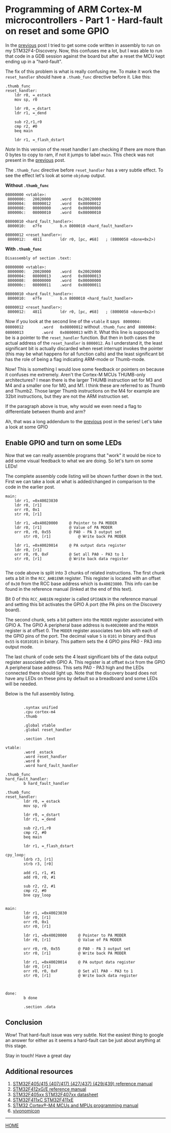 

# Programming of ARM Cortex-M microcontrollers - Part 1 - Hard-fault on reset and some GPIO

In the
[previous](https://svenssonjoel.github.io/pages-2021/cortex-m-assembler-0/index.html)
post I tried to get some code written in assembly to run on my
STM32F4-Discovery. Now, this confuses me a lot, but I was able to run
that code in a GDB session against the board but after a reset the MCU
kept ending up in a "hard-fault".

The fix of this problem is what is really confusing me. To make it work
the `reset_handler` should have a `.thumb_func` directive before it. Like this:

```
.thumb_func	
reset_handler:
	ldr r0, =_estack
	mov sp, r0
		
	ldr r0, =_dstart
	ldr r1, =_dend

	sub r2,r1,r0
	cmp r2, #0
	beq main

	ldr r1, =_flash_dstart
```

*Note* In this version of the reset handler I am checking if there are
more than 0 bytes to copy to ram, if not it jumps to label
`main`. This check was not present in the
[previous](https://svenssonjoel.github.io/pages-2021/cortex-m-assembler-0/index.html)
post.


The `.thumb_func` directive before `reset_handler` has a very subtle effect. To see
the effect let's look at some `objdump` output.


**Without `.thumb_func`**

```
08000000 <vtable>:
 8000000:	20020000 	.word	0x20020000
 8000004:	08000012 	.word	0x08000012
 8000008:	00000000 	.word	0x00000000
 800000c:	08000010 	.word	0x08000010

08000010 <hard_fault_handler>:
 8000010:	e7fe      	b.n	8000010 <hard_fault_handler>

08000012 <reset_handler>:
 8000012:	4811      	ldr	r0, [pc, #68]	; (8000058 <done+0x2>)
```

**With `.thumb_func`**

```
Disassembly of section .text:

08000000 <vtable>:
 8000000:	20020000 	.word	0x20020000
 8000004:	08000013 	.word	0x08000013
 8000008:	00000000 	.word	0x00000000
 800000c:	08000011 	.word	0x08000011

08000010 <hard_fault_handler>:
 8000010:	e7fe      	b.n	8000010 <hard_fault_handler>

08000012 <reset_handler>:
 8000012:	4811      	ldr	r0, [pc, #68]	; (8000058 <done+0x2>)
```

Now if you look at the second line of the `vtable` it says
` 8000004:      08000012        .word   0x08000012` without `.thumb_func` and
` 8000004:      08000013        .word   0x08000013` with it. What this line is
supposed to be is a pointer to the `reset_handler` function. But then in both cases
the actual address of the `reset_handler` is `8000012`. As I understand it, the least
significant bit is actually discarded when reset interrupt invokes the pointer (this may
be what happens for all function calls) and the least significant bit has the role
of being a flag indicating ARM-mode or Thumb-mode.

Now! This is something I would love some feedback or pointers on
because it confuses me extremely. Aren't the Cortex-M MCUs THUMB-only architectures?
I mean there is the larger THUMB instruction set for M3 and M4 and a smaller one for M0, and M1.
I think these are referred to as Thumb and Thumb2. Those larger Thumb instructions on
the M4 for example are 32bit instructions, but they are not the ARM instruction set.

If the paragraph above is true, why would we even need a flag to
differentiate between thumb and arm?

Ah, that was a long addendum to the
[previous](https://svenssonjoel.github.io/pages-2021/cortex-m-assembler-0/index.html)
post in the series! Let's take a look at some GPIO


## Enable GPIO and turn on some LEDs

Now that we can really assemble programs that "work" it would be nice to add
some visual feedback to what we are doing. So let's turn on some LEDs!

The complete assembly code listing will be shown further down in the text. First
we can take a look at what is added/changed in comparison to the code in the earlier post.


```
main:
	ldr r1, =0x40023830
	ldr r0, [r1]
	orr r0, 0x1
	str r0, [r1]
	
	ldr r1, =0x40020000     @ Pointer to PA MODER
	ldr r0, [r1]            @ Value of PA MODER
	orr r0, r0, 0x55        @ PA0 - PA 3 output set 
        str r0, [r1]            @ Write back PA MODER

	ldr r1, =0x40020014     @ PA output data register
	ldr r0, [r1]
	orr r0, r0, 0xF         @ Set all PA0 - PA3 to 1
	str r0, [r1]            @ Write back data register
	
``` 

The code above is split into 3 chunks of related instructions. The first chunk
sets a bit in the `RCC_AHB1ENR` register. This register is located with an offset of
`0x30` from the RCC base address which is `0x40023800`. This info can be found in
the reference manual (linked at the end of this text).

Bit 0 of this `RCC_AHB1EN` register is called `GPIOAEN` in the reference manual and
setting this bit activates the GPIO A port (the PA pins on the Discovery board).

The second chunk, sets a bit pattern into the `MODER` register associated with GPIO A.
The GPIO A peripheral base address is `0x40020000` and the `MODER` register is at offset 0.
The `MODER` register associates two bits with each of the GPIO pins of the port.
The decimal value `5` is `0101` in binary and thus `0x55` is `01010101` in binary.
This pattern sets the 4 GPIO pins PA0 - PA3 into output mode.

The last chunk of code sets the 4 least significant bits of the data
output register associated with GPIO A. This register is at offset
`0x14` from the GPIO A peripheral base address. This sets PA0 - PA3
high and the LEDs connected there should light up. Note that the
discovery board does not have any LEDs on these pins by default so a
breadboard and some LEDs will be needed. 

Below is the full assembly listing. 

```

        .syntax unified
        .cpu cortex-m4
        .thumb
        
        .global vtable
        .global reset_handler

        .section .text
        
vtable:
        .word _estack
        .word reset_handler
        .word 0
        .word hard_fault_handler

.thumb_func     
hard_fault_handler:
        b hard_fault_handler

.thumb_func     
reset_handler:
        ldr r0, =_estack
        mov sp, r0
                
        ldr r0, =_dstart
        ldr r1, =_dend

        sub r2,r1,r0
        cmp r2, #0
        beq main

        ldr r1, =_flash_dstart
        
cpy_loop:
        ldrb r3, [r1]
        strb r3, [r0] 

        add r1, r1, #1
        add r0, r0, #1
        
        sub r2, r2, #1
        cmp r2, #0
        bne cpy_loop
        

main:
        ldr r1, =0x40023830
        ldr r0, [r1]
        orr r0, 0x1
        str r0, [r1]
        
        ldr r1, =0x40020000     @ Pointer to PA MODER
        ldr r0, [r1]            @ Value of PA MODER

        orr r0, r0, 0x55        @ PA0 - PA 3 output set 
        str r0, [r1]            @ Write back PA MODER

        ldr r1, =0x40020014     @ PA output data register
        ldr r0, [r1]
        orr r0, r0, 0xF         @ Set all PA0 - PA3 to 1
        str r0, [r1]            @ Write back data register
        
        
        
done:   
        b done

        .section .data 
``` 


## Conclusion

Wow! That hard-fault issue was very subtle. Not the easiest thing to google an answer
for either as it seems a hard-fault can be just about anything at this stage.

Stay in touch! Have a great day


## Additional resources 

1. [STM32F405/415 (407/417) (427/437) (429/439) reference
   manual](https://www.st.com/content/ccc/resource/technical/document/reference_manual/3d/6d/5a/66/b4/99/40/d4/DM00031020.pdf/files/DM00031020.pdf/jcr:content/translations/en.DM00031020.pdf)
2. [STM32F412xG/E reference manual](https://www.st.com/content/ccc/resource/technical/document/reference_manual/9b/53/39/1c/f7/01/4a/79/DM00119316.pdf/files/DM00119316.pdf/jcr:content/translations/en.DM00119316.pdf)
3. [STM32F405xx STM32F407xx datasheet](https://www.st.com/content/ccc/resource/technical/document/datasheet/ef/92/76/6d/bb/c2/4f/f7/DM00037051.pdf/files/DM00037051.pdf/jcr:content/translations/en.DM00037051.pdf)
4. [STM32F411xC STM32F411xE](https://www.st.com/content/ccc/resource/technical/document/datasheet/b3/a5/46/3b/b4/e5/4c/85/DM00115249.pdf/files/DM00115249.pdf/jcr:content/translations/en.DM00115249.pdf)
5. [STM32 Cortex®-M4 MCUs and MPUs programming manual](https://www.st.com/content/ccc/resource/technical/document/programming_manual/6c/3a/cb/e7/e4/ea/44/9b/DM00046982.pdf/files/DM00046982.pdf/jcr:content/translations/en.DM00046982.pdf)
6. [vivonomicon](https://vivonomicon.com/2018/04/02/bare-metal-stm32-programming-part-1-hello-arm/)


___

[HOME](https://svenssonjoel.github.io)

